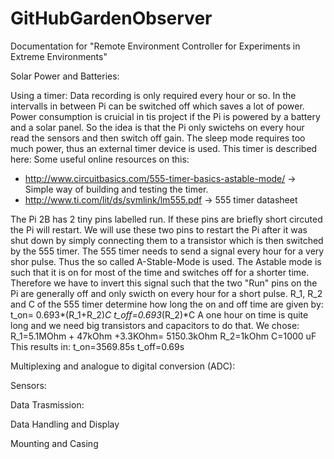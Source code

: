 # GitHubGardenObserver
Documentation for "Remote Environment Controller for  Experiments in Extreme Environments"


Solar Power and Batteries:

Using a timer:
Data recording is only required every hour or so. In the intervalls in between Pi can be switched off which saves a lot of power. Power consumption is cruicial in tis project if the Pi is powered by a battery and a solar panel. So the idea is that the Pi only swictehs on every hour read the sensors and then switch off gain. The sleep mode requires too much power, thus an external timer device is used. This timer is described here:
Some useful online resources on this:
- http://www.circuitbasics.com/555-timer-basics-astable-mode/ -> Simple way of building and testing the timer.
- http://www.ti.com/lit/ds/symlink/lm555.pdf -> 555 timer datasheet

The Pi 2B has 2 tiny pins labelled run. If these pins are briefly short circuted the Pi will restart. We will use these two pins to restart the Pi after it was shut down by simply connecting them to a transistor which is then switched by the 555 timer. The 555 timer needs to send a signal every hour for a very shor pulse. Thus the so called A-Stable-Mode is used. The Astable mode is such that it is on for most of the time and switches off for a shorter time. Therefore we have to invert this signal such that the two "Run" pins on the Pi are generally off and only swicth on every hour for a short pulse.
R_1, R_2 and C of the 555 timer determine how long the on and off time are given by:
t_on= 0.693*(R_1+R_2)*C
t_off=0.693*(R_2)*C
A one hour on time is quite long and we need big transistors and capacitors to do that. We chose:
R_1=5.1MOhm + 47kOhm +3.3KOhm= 5150.3kOhm
R_2=1kOhm
C=1000 uF
This results in:
t_on=3569.85s
t_off=0.69s 






Multiplexing and analogue to digital conversion (ADC):

Sensors:


Data Trasmission:

Data Handling and Display

Mounting and Casing

